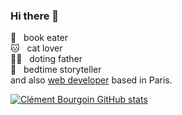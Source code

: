 ### Hi there 👋

📖  &nbsp; book eater  
🐱  &nbsp; cat lover  
👨‍👧  &nbsp; doting father  
🌙  &nbsp; bedtime storyteller  
and also [web developer](https://iwazaru.dev/) based in Paris.

[![Clément Bourgoin GitHub stats](https://github-readme-stats.vercel.app/api?username=iwazaru&count_private=true&show_icons=true&include_all_commits=true)](https://github.com/anuraghazra/github-readme-stats)

<!--
**iwazaru/iwazaru** is a ✨ _special_ ✨ repository because its `README.md` (this file) appears on your GitHub profile.

Here are some ideas to get you started:

- 🔭 I’m currently working on ...
- 🌱 I’m currently learning ...
- 👯 I’m looking to collaborate on ...
- 🤔 I’m looking for help with ...
- 💬 Ask me about ...
- 📫 How to reach me: ...
- 😄 Pronouns: ...
- ⚡ Fun fact: ...
-->
